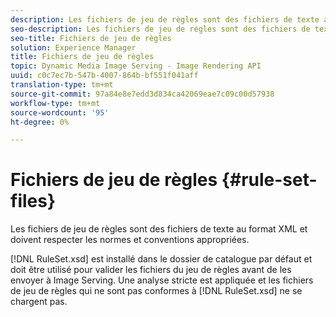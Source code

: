 ```yaml
---
description: Les fichiers de jeu de règles sont des fichiers de texte au format XML et doivent respecter les normes et conventions appropriées.
seo-description: Les fichiers de jeu de règles sont des fichiers de texte au format XML et doivent respecter les normes et conventions appropriées.
seo-title: Fichiers de jeu de règles
solution: Experience Manager
title: Fichiers de jeu de règles
topic: Dynamic Media Image Serving - Image Rendering API
uuid: c0c7ec7b-547b-4007-864b-bf551f041aff
translation-type: tm+mt
source-git-commit: 97a84e8e7edd3d834ca42069eae7c09c00d57938
workflow-type: tm+mt
source-wordcount: '95'
ht-degree: 0%

---
```



# Fichiers de jeu de règles {#rule-set-files}

Les fichiers de jeu de règles sont des fichiers de texte au format XML et doivent respecter les normes et conventions appropriées.

[!DNL RuleSet.xsd] est installé dans le dossier de catalogue par défaut et doit être utilisé pour valider les fichiers du jeu de règles avant de les envoyer à Image Serving. Une analyse stricte est appliquée et les fichiers de jeu de règles qui ne sont pas conformes à [!DNL RuleSet.xsd] ne se chargent pas.